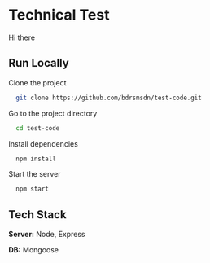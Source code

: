 
# Technical Test

Hi there


## Run Locally

Clone the project

```bash
  git clone https://github.com/bdrsmsdn/test-code.git
```

Go to the project directory

```bash
  cd test-code
```

Install dependencies

```bash
  npm install
```

Start the server

```bash
  npm start
```


## Tech Stack

**Server:** Node, Express

**DB:** Mongoose

